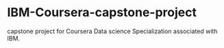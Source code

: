 # IBM-Coursera-capstone-project
capstone project for Coursera Data science Specialization associated with IBM.
